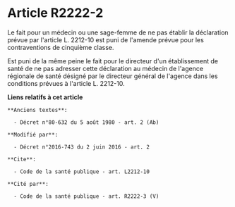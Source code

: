 # Article R2222-2

Le fait pour un médecin ou une sage-femme de ne pas établir la déclaration prévue par l'article L. 2212-10 est puni de
l'amende prévue pour les contraventions de cinquième classe. 

Est puni de la même peine le fait pour le directeur d'un établissement de santé de ne pas adresser cette déclaration au
médecin de l'agence régionale de santé désigné par le directeur général de l'agence dans les conditions prévues à l'article
L. 2212-10.

**Liens relatifs à cet article**

	**Anciens textes**:

	  - Décret n°80-632 du 5 août 1980 - art. 2 (Ab)

	**Modifié par**:

	  - Décret n°2016-743 du 2 juin 2016 - art. 2

	**Cite**:

	  - Code de la santé publique - art. L2212-10

	**Cité par**:

	  - Code de la santé publique - art. R2222-3 (V)
